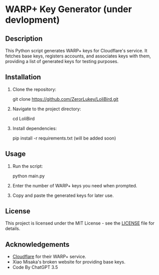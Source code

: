 # WARP+ Key Generator (under devlopment)

## Description
This Python script generates WARP+ keys for Cloudflare's service. It fetches base keys, registers accounts, and associates keys with them, providing a list of generated keys for testing purposes.

## Installation
1. Clone the repository:
   
   git clone https://github.com/ZerorLukey/LoliBird.git

2. Navigate to the project directory:

   cd LoliBird

3. Install dependencies:

   pip install -r requirements.txt (will be added soon)

## Usage
1. Run the script:

   python main.py

2. Enter the number of WARP+ keys you need when prompted.

3. Copy and paste the generated keys for later use.

## License
This project is licensed under the MIT License - see the [LICENSE](LICENSE) file for details.

## Acknowledgements
- [Cloudflare](https://www.cloudflare.com/) for their WARP+ service.
- Xiao Misaka's broken website for providing base keys.
- Code By ChatGPT 3.5
